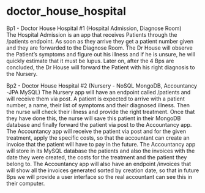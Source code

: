 # doctor_house_hospital
Bp1 - Doctor House Hospital #1 (Hospital Admission, Diagnose Room)  
The Hospital Admission is an app that receives Patients through the /patients endpoint. As soon as they arrive they get a patient number given and they are forwarded to the Diagnose Room. The Dr House will observe the Patient’s symptoms and figure out his illness and if he is unsure, he will quickly estimate that it must be lupus. Later on, after the 4 Bps are concluded, the Dr House will forward the Patient with his right diagnosis to the Nursery. 


Bp2 - Doctor House Hospital #2 (Nursery - NoSQL MongoDB, Accountancy -JPA MySQL)
The Nursery app will have an endpoint called /patients and will receive them via post. A patient is expected to arrive with a patient number, a name, their list of symptoms and their diagnosed illness. Then the nurse will check their illness and provide the right treatment. Once that they have done this, the nurse will save this patient in their MongoDB database and finally forward the patient via post to the Accountancy app. The Accountancy app will receive the patient via post and for the given treatment, apply the specific costs, so that the accountant can create an invoice that the patient will have to pay in the future. The Accountancy app will store in its MySQL database the patients and also the invoices with the date they were created, the costs for the treatment and the patient they belong to. The Accountancy app will also have an endpoint /invoices that will show all the invoices generated sorted by creation date, so that in future Bps we will provide a user interface so the real accountant can see this in their computer.
